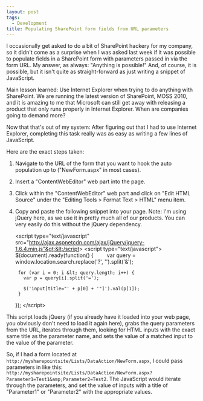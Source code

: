 ```yaml
--- 
layout: post
tags: 
  - Development
title: Populating SharePoint form fields from URL parameters
---
```


I occasionally get asked to do a bit of SharePoint hackery for my company, so it didn't come as a surprise when I was asked last week if it was possible to populate fields in a SharePoint form with parameters passed in via the form URL. My answer, as always: "Anything is possible!" And, of course, it is possible, but it isn't quite as straight-forward as just writing a snippet of JavaScript.

Main lesson learned: Use Internet Explorer when trying to do anything with SharePoint. We are running the latest version of SharePoint, MOSS 2010, and it is amazing to me that Microsoft can still get away with releasing a product that only runs properly in Internet Explorer. When are companies going to demand more?

Now that that's out of my system: After figuring out that I had to use Internet Explorer, completing this task really was as easy as writing a few lines of JavaScript.

Here are the exact steps taken:

1. Navigate to the URL of the form that you want to hook the auto population up to ("NewForm.aspx" in most cases).
2. Insert a "ContentWebEditor" web part into the page.
3. Click within the "ContentWebEditor" web part and click on "Edit HTML Source" under the "Editing Tools &gt; Format Text &gt; HTML" menu item.
4. Copy and paste the following snippet into your page. Note: I'm using jQuery here, as we use it in pretty much all of our products. You can very easily do this without the jQuery dependency.

    &lt;script type="text/javascript" src="http://ajax.aspnetcdn.com/ajax/jQuery/jquery-1.6.4.min.js"&gt;&lt;/script&gt;
    &lt;script type="text/javascript"&gt;
      $(document).ready(function() {
        var query = window.location.search.replace('?', '').split('&amp;');

        for (var i = 0; i &lt; query.length; i++) {
          var p = query[i].split('=');
          
          $('input[title="' + p[0] + '"]').val(p[1]);
        }
      });
    &lt;/script&gt;

This script loads jQuery (if you already have it loaded into your web page, you obviously don't need to load it again here), grabs the query parameters from the URL, iterates through them, looking for HTML inputs with the exact same title as the parameter name, and sets the value of a matched input to the value of the parameter.

So, if I had a form located at `http://mysharepointsite/Lists/DataAction/NewForm.aspx`, I could pass parameters in like this: `http://mysharepointsite/Lists/DataAction/NewForm.aspx?Parameter1=Test1&amp;Parameter2=Test2`. The JavaScript would iterate through the parameters, and set the value of inputs with a title of "Parameter1" or "Parameter2" with the appropriate values.